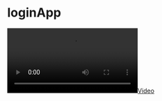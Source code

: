 # loginApp


[![](https://raw.github.com/abdomuftah/loginApp/blob/master/media/loginAppVideo.mp4)](https://github.com/abdomuftah/loginApp/blob/master/media/loginAppVideo.mp4)
